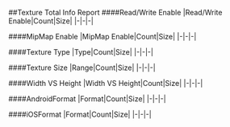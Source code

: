 ﻿##Texture Total Info Report
####Read/Write Enable
|Read/Write Enable|Count|Size|
|-|-|-|

####MipMap Enable
|MipMap Enable|Count|Size|
|-|-|-|

####Texture Type
|Type|Count|Size|
|-|-|-|

####Texture Size
|Range|Count|Size|
|-|-|-|

####Width VS Height
|Width VS Height|Count|Size|
|-|-|-|

####AndroidFormat
|Format|Count|Size|
|-|-|-|

####iOSFormat
|Format|Count|Size|
|-|-|-|

